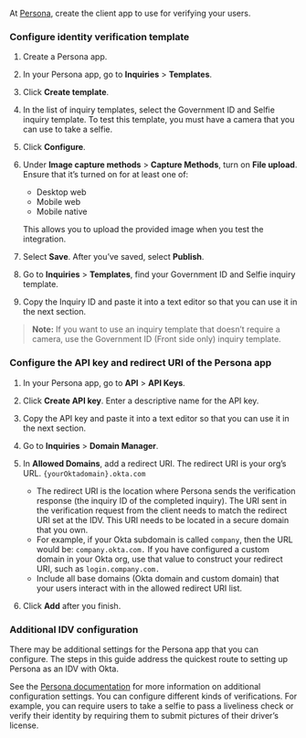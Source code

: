 At [Persona](https://withpersona.com/), create the client app to use for verifying your users.

### Configure identity verification template

1. Create a Persona app.

1. In your Persona app, go to **Inquiries** > **Templates**.

1. Click **Create template**.

1. In the list of inquiry templates, select the Government ID and Selfie inquiry template. To test this template, you must have a camera that you can use to take a selfie.

1. Click **Configure**.

1. Under **Image capture methods** > **Capture Methods**, turn on **File upload**. Ensure that it’s turned on for at least one of:

   * Desktop web
   * Mobile web
   * Mobile native

   This allows you to upload the provided image when you test the integration.

1. Select **Save**. After you’ve saved, select **Publish**.

1. Go to **Inquiries** > **Templates**, find your Government ID and Selfie inquiry template.

1. Copy the Inquiry ID and paste it into a text editor so that you can use it in the next section.

> **Note:** If you want to use an inquiry template that doesn’t require a camera, use the Government ID (Front side only) inquiry template.

### Configure the API key and redirect URI of the Persona app

1. In your Persona app, go to **API** > **API Keys**.

1. Click **Create API key**. Enter a descriptive name for the API key.

1. Copy the API key and paste it into a text editor so that you can use it in the next section.

1. Go to **Inquiries** > **Domain Manager**.

1. In **Allowed Domains**, add a redirect URI. The redirect URI is your org’s URL. `{yourOktadomain}.okta.com`

   * The redirect URI is the location where Persona sends the verification response (the inquiry ID of the completed inquiry). The URI sent in the verification request from the client needs to match the redirect URI set at the IDV. This URI needs to be located in a secure domain that you own.
   * For example, if your Okta subdomain is called `company`, then the URL would be: `company.okta.com.` If you have configured a custom domain in your Okta org, use that value to construct your redirect URI, such as `login.company.com.`
   * Include all base domains (Okta domain and custom domain) that your users interact with in the allowed redirect URI list.

1. Click **Add** after you finish.

### Additional IDV configuration

There may be additional settings for the Persona app that you can configure. The steps in this guide address the quickest route to setting up Persona as an IDV with Okta.

See the [Persona documentation](https://docs.withpersona.com/docs/getting-started) for more information on additional configuration settings. You can configure different kinds of verifications. For example, you can require users to take a selfie to pass a liveliness check or verify their identity by requiring them to submit pictures of their driver’s license.
